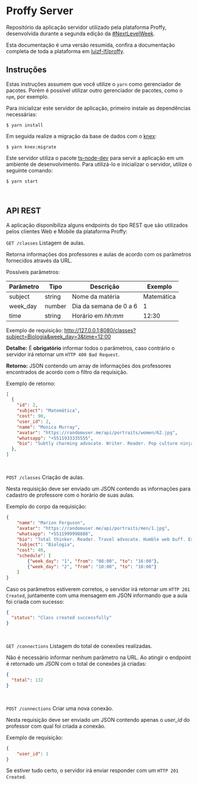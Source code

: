 # Proffy Server

Repositório da aplicação servidor utilizado pela plataforma Proffy, desenvolvida durante a segunda edição da [#NextLevelWeek](https://nextlevelweek.com/).

Esta documentação é uma versão resumida, confira a documentação completa de toda a plataforma em [luizf-lf/proffy](https://github.com/luizf-lf/proffy).

## Instruções

Estas instruções assumem que você utilize o `yarn` como gerenciador de pacotes. Porém é possível utilizar outro gerenciador de pacotes, como o `npm`, por exemplo.

Para inicializar este servidor de aplicação, primeiro instale as dependências necessárias:

`$ yarn install`

Em seguida realize a migração da base de dados com o [knex](http://knexjs.org/):

`$ yarn knex:migrate`

Este servidor utiliza o pacote [ts-node-dev](https://www.npmjs.com/package/ts-node-dev) para servir a aplicação em um ambiente de desenvolvimento. Para utilizá-lo e inicializar o servidor, utilize o seguinte comando:

`$ yarn start`

<br />

## API REST

A aplicação disponibiliza alguns endpoints do tipo REST que são utilizados pelos clientes Web e Mobile da plataforma Proffy:

`GET /classes` Listagem de aulas.

Retorna informações dos professores e aulas de acordo com os parâmetros fornecidos através da URL.

Possíveis parâmetros:

| Parâmetro | Tipo   | Descrição              | Exemplo    |
| --------- | ------ | ---------------------- | ---------- |
| subject   | string | Nome da matéria        | Matemática |
| week_day  | number | Dia da semana de 0 a 6 | 1          |
| time      | string | Horário em _hh:mm_     | 12:30      |

Exemplo de requisição: http://127.0.0.1:8080/classes?subject=Biologia&week_day=3&time=12:00

**Detalhe:** É **obrigatório** informar todos o parâmetros, caso contrário o servidor irá retornar um `HTTP 400 Bad Request`.

**Retorno:** JSON contendo um array de informações dos professores encontrados de acordo com o filtro da requisição.

Exemplo de retorno:

```JSON
[
  {
    "id": 2,
    "subject": "Matemática",
    "cost": 90,
    "user_id": 2,
    "name": "Monica Murray",
    "avatar": "https://randomuser.me/api/portraits/women/62.jpg",
    "whatsapp": "+5511933335555",
    "bio": "Subtly charming advocate. Writer. Reader. Pop culture ninja. Music enthusiast."
  },
]
```

<br />

`POST /classes` Criação de aulas.

Nesta requisição deve ser enviado um JSON contendo as informações para cadastro de professore com o horário de suas aulas.

Exemplo do corpo da requisição:

```JSON
{
    "name": "Marion Ferguson",
    "avatar": "https://randomuser.me/api/portraits/men/1.jpg",
    "whatsapp": "+5511999998888",
    "bio": "Total thinker. Reader. Travel advocate. Humble web buff. Extreme organizer. Bacon lover.",
    "subject": "Biologia",
    "cost": 40,
    "schedule": [
        {"week_day": "1", "from": "08:00", "to": "16:00"},
        {"week_day": "2", "from": "10:00", "to": "18:00"}
    ]
}
```

Caso os parâmetros estiverem corretos, o servidor irá retornar um `HTTP 201 Created`, juntamente com uma mensagem em JSON informando que a aula foi criada com sucesso:

```JSON
{
  "status": "Class created successfully"
}
```

<br />

`GET /connections` Listagem do total de conexões realizadas.

Não é necessário informar nenhum parâmetro na URL. Ao atingir o endpoint é retornado um JSON com o total de conexões já criadas:

```JSON
{
  "total": 132
}
```

<br />

`POST /connections` Criar uma nova conexão.

Nesta requisição deve ser enviado um JSON contendo apenas o _user_id_ do professor com qual foi criada a conexão.

Exemplo de requisição:

```JSON
{
    "user_id": 1
}
```

Se estiver tudo certo, o servidor irá enviar responder com um `HTTP 201 Created`.
